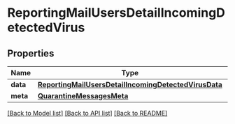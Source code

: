 # ReportingMailUsersDetailIncomingDetectedVirus

## Properties
Name | Type | Description | Notes
------------ | ------------- | ------------- | -------------
**data** | [**ReportingMailUsersDetailIncomingDetectedVirusData**](ReportingMailUsersDetailIncomingDetectedVirusData.md) |  | [optional] 
**meta** | [**QuarantineMessagesMeta**](QuarantineMessagesMeta.md) |  | [optional] 

[[Back to Model list]](../README.md#documentation-for-models) [[Back to API list]](../README.md#documentation-for-api-endpoints) [[Back to README]](../README.md)

